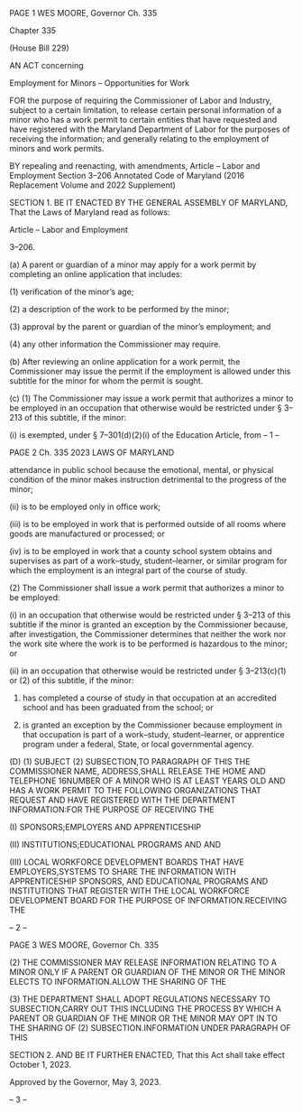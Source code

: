 PAGE 1
WES MOORE, Governor Ch. 335

Chapter 335

(House Bill 229)

AN ACT concerning

Employment for Minors – Opportunities for Work

FOR the purpose of requiring the Commissioner of Labor and Industry, subject to a certain
limitation, to release certain personal information of a minor who has a work permit
to certain entities that have requested and have registered with the Maryland
Department of Labor for the purposes of receiving the information; and generally
relating to the employment of minors and work permits.

BY repealing and reenacting, with amendments,
Article – Labor and Employment
Section 3–206
Annotated Code of Maryland
(2016 Replacement Volume and 2022 Supplement)

SECTION 1. BE IT ENACTED BY THE GENERAL ASSEMBLY OF MARYLAND,
That the Laws of Maryland read as follows:

Article – Labor and Employment

3–206.

(a) A parent or guardian of a minor may apply for a work permit by completing
an online application that includes:

(1) verification of the minor’s age;

(2) a description of the work to be performed by the minor;

(3) approval by the parent or guardian of the minor’s employment; and

(4) any other information the Commissioner may require.

(b) After reviewing an online application for a work permit, the Commissioner
may issue the permit if the employment is allowed under this subtitle for the minor for
whom the permit is sought.

(c) (1) The Commissioner may issue a work permit that authorizes a minor to
be employed in an occupation that otherwise would be restricted under § 3–213 of this
subtitle, if the minor:

(i) is exempted, under § 7–301(d)(2)(i) of the Education Article, from
– 1 –

PAGE 2
Ch. 335 2023 LAWS OF MARYLAND

attendance in public school because the emotional, mental, or physical condition of the
minor makes instruction detrimental to the progress of the minor;

(ii) is to be employed only in office work;

(iii) is to be employed in work that is performed outside of all rooms
where goods are manufactured or processed; or

(iv) is to be employed in work that a county school system obtains
and supervises as part of a work–study, student–learner, or similar program for which the
employment is an integral part of the course of study.

(2) The Commissioner shall issue a work permit that authorizes a minor to
be employed:

(i) in an occupation that otherwise would be restricted under §
3–213 of this subtitle if the minor is granted an exception by the Commissioner because,
after investigation, the Commissioner determines that neither the work nor the work site
where the work is to be performed is hazardous to the minor; or

(ii) in an occupation that otherwise would be restricted under §
3–213(c)(1) or (2) of this subtitle, if the minor:

1. has completed a course of study in that occupation at an
accredited school and has been graduated from the school; or

2. is granted an exception by the Commissioner because
employment in that occupation is part of a work–study, student–learner, or apprentice
program under a federal, State, or local governmental agency.

(D) (1) SUBJECT (2) SUBSECTION,TO PARAGRAPH OF THIS THE
COMMISSIONER NAME, ADDRESS,SHALL RELEASE THE HOME AND TELEPHONE
16NUMBER OF A MINOR WHO IS AT LEAST YEARS OLD AND HAS A WORK PERMIT TO
THE FOLLOWING ORGANIZATIONS THAT REQUEST AND HAVE REGISTERED WITH THE
DEPARTMENT INFORMATION:FOR THE PURPOSE OF RECEIVING THE

(I) SPONSORS;EMPLOYERS AND APPRENTICESHIP

(II) INSTITUTIONS;EDUCATIONAL PROGRAMS AND AND

(III) LOCAL WORKFORCE DEVELOPMENT BOARDS THAT HAVE
EMPLOYERS,SYSTEMS TO SHARE THE INFORMATION WITH APPRENTICESHIP
SPONSORS, AND EDUCATIONAL PROGRAMS AND INSTITUTIONS THAT REGISTER
WITH THE LOCAL WORKFORCE DEVELOPMENT BOARD FOR THE PURPOSE OF
INFORMATION.RECEIVING THE

– 2 –

PAGE 3
WES MOORE, Governor Ch. 335

(2) THE COMMISSIONER MAY RELEASE INFORMATION RELATING TO
A MINOR ONLY IF A PARENT OR GUARDIAN OF THE MINOR OR THE MINOR ELECTS TO
INFORMATION.ALLOW THE SHARING OF THE

(3) THE DEPARTMENT SHALL ADOPT REGULATIONS NECESSARY TO
SUBSECTION,CARRY OUT THIS INCLUDING THE PROCESS BY WHICH A PARENT OR
GUARDIAN OF THE MINOR OR THE MINOR MAY OPT IN TO THE SHARING OF
(2) SUBSECTION.INFORMATION UNDER PARAGRAPH OF THIS

SECTION 2. AND BE IT FURTHER ENACTED, That this Act shall take effect
October 1, 2023.

Approved by the Governor, May 3, 2023.

– 3 –